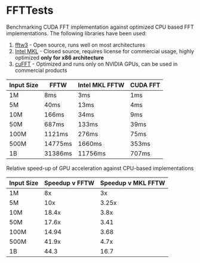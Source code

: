 
# FFTTests
Benchmarking CUDA FFT implementation against optimized CPU based FFT implementations. The following libraries have been used:
1. [fftw3](https://www.fftw.org/) - Open source, runs well on most architectures
2. [Intel MKL](https://www.intel.com/content/www/us/en/developer/tools/oneapi/onemkl.html#gs.ie2hyd) - Closed source, requires license for commercial usage, highly optimized **only for x86 architecture**
3. [cuFFT](https://developer.nvidia.com/cufft#ixmgsk) - Optimized and runs only on NVIDIA GPUs, can be used in commercial products

|Input Size | FFTW  |Intel MKL FFTW  | CUDA FFT |
|--|--|--|--|
| 1M | 8ms |3ms  |1ms  |
| 5M | 40ms |13ms  |4ms  |
| 10M | 166ms |34ms  |9ms  |
| 50M | 687ms |133ms  |39ms  |
| 100M | 1121ms |276ms  |75ms  |
| 500M | 14775ms |1660ms  |353ms  |
| 1B | 31386ms |11756ms  |707ms  |

Relative speed-up of GPU acceleration against CPU-based implementations

|Input Size | Speedup v FFTW  |Speedup v MKL FFTW
|--|--|--|
| 1M | 8x |3x
| 5M | 10x |3.25x|
| 10M | 18.4x |3.8x|
| 50M | 17.6x |3.41|
| 100M | 14.94 |3.68|
| 500M | 41.9x |4.7x|
| 1B | 44.3 |16.7|
